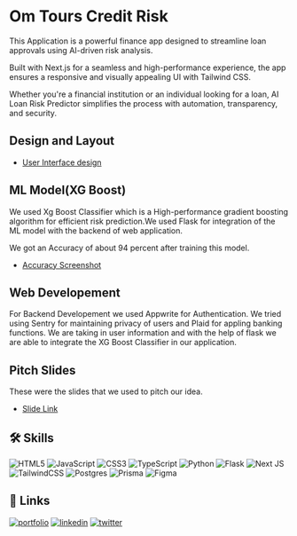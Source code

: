 
# Om Tours Credit Risk 

This Application is a powerful finance app designed to streamline loan approvals using AI-driven risk analysis.

Built with Next.js for a seamless and high-performance experience, the app ensures a responsive and visually appealing UI with Tailwind CSS.

Whether you're a financial institution or an individual looking for a loan, AI Loan Risk Predictor simplifies the process with automation, transparency, and security.


## Design and Layout

 - [User Interface design](https://www.figma.com/design/ReCKO5flwLKMgrO7wcTTXO/March_Cohort?node-id=0-1&p=f&t=s1250GHplaYZJ44t-0)




## ML Model(XG Boost)

We used Xg Boost Classifier which is a High-performance gradient boosting algorithm for efficient risk prediction.We used Flask for integration of the ML model with the backend of web application.

We got an Accuracy of about 94 percent after training this model.
- [Accuracy Screenshot](https://drive.google.com/file/d/1XD7mcUdSVfKjrbV9HnNt1xSq8dQB57sV/view?usp=sharing)

## Web Developement

For Backend Developement we used Appwrite for Authentication. We tried using Sentry for maintaining privacy of users and Plaid for appling banking functions. We are taking in user information and with the help of flask we are able to integrate the XG Boost Classifier in our application.

## Pitch Slides
These were the slides that we used to pitch our idea.
- [Slide Link](https://drive.google.com/file/d/1ucxnhO-EpKpR50AabS_VQoalZIUMxt2M/view?usp=sharing)
  
## 🛠 Skills
![HTML5](https://img.shields.io/badge/html5-%23E34F26.svg?style=for-the-badge&logo=html5&logoColor=white)  ![JavaScript](https://img.shields.io/badge/javascript-%23323330.svg?style=for-the-badge&logo=javascript&logoColor=%23F7DF1E) ![CSS3](https://img.shields.io/badge/css3-%231572B6.svg?style=for-the-badge&logo=css3&logoColor=white) ![TypeScript](https://img.shields.io/badge/typescript-%23007ACC.svg?style=for-the-badge&logo=typescript&logoColor=white) ![Python](https://img.shields.io/badge/python-3670A0?style=for-the-badge&logo=python&logoColor=ffdd54) ![Flask](https://img.shields.io/badge/flask-%23000.svg?style=for-the-badge&logo=flask&logoColor=white)  ![Next JS](https://img.shields.io/badge/Next-black?style=for-the-badge&logo=next.js&logoColor=white) ![TailwindCSS](https://img.shields.io/badge/tailwindcss-%2338B2AC.svg?style=for-the-badge&logo=tailwind-css&logoColor=white) ![Postgres](https://img.shields.io/badge/postgres-%23316192.svg?style=for-the-badge&logo=postgresql&logoColor=white) ![Prisma](https://img.shields.io/badge/Prisma-3982CE?style=for-the-badge&logo=Prisma&logoColor=white)  ![Figma](https://img.shields.io/badge/figma-%23F24E1E.svg?style=for-the-badge&logo=figma&logoColor=white)


## 🔗 Links
[![portfolio](https://img.shields.io/badge/my_portfolio-000?style=for-the-badge&logo=ko-fi&logoColor=white)](https://katherineoelsner.com/)
[![linkedin](https://img.shields.io/badge/linkedin-0A66C2?style=for-the-badge&logo=linkedin&logoColor=white)](https://www.linkedin.com/)
[![twitter](https://img.shields.io/badge/twitter-1DA1F2?style=for-the-badge&logo=twitter&logoColor=white)](https://twitter.com/)

